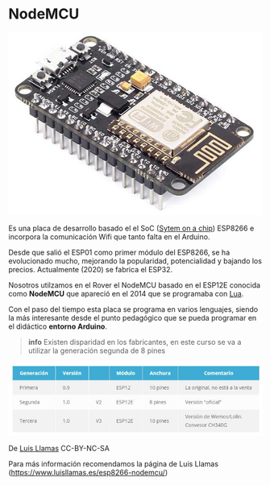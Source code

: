 # NodeMCU

![](/assets/esp8266.jpg)

Es una placa de desarrollo basado el el SoC  ([Sytem on a chip](https://es.wikipedia.org/wiki/System_on_a_chip)) ESP8266 e incorpora la comunicación Wifi que tanto falta en el Arduino.

Desde que salió el ESP01 como primer módulo del ESP8266, se ha evolucionado mucho, mejorando la popularidad, potencialidad y bajando los precios. Actualmente (2020) se fabrica el ESP32.

Nosotros utilzamos en el Rover el NodeMCU basado en el ESP12E conocida como **NodeMCU** que apareció en el 2014 que se programaba con [Lua](www.lua.org).

Con el paso del tiempo esta placa se programa en varios lenguajes, siendo la más interesante desde el punto pedagógico que se pueda programar en el didáctico **entorno Arduino**.

>**info**
> Existen disparidad en los fabricantes, en este curso se va a utilizar la generación segunda de 8 pines

![](/assets/cual.jpg)

De [Luis Llamas](https://www.luisllamas.es/esp8266-nodemcu/) CC-BY-NC-SA

Para más información recomendamos la página de Luis Llamas (https://www.luisllamas.es/esp8266-nodemcu/)
